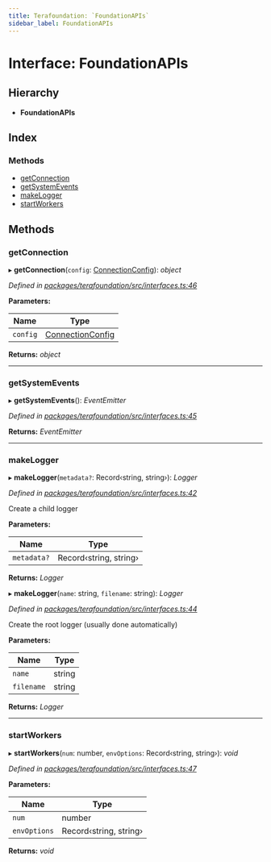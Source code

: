 ```yaml
---
title: Terafoundation: `FoundationAPIs`
sidebar_label: FoundationAPIs
---
```


# Interface: FoundationAPIs

## Hierarchy

* **FoundationAPIs**

## Index

### Methods

* [getConnection](foundationapis.md#getconnection)
* [getSystemEvents](foundationapis.md#getsystemevents)
* [makeLogger](foundationapis.md#makelogger)
* [startWorkers](foundationapis.md#startworkers)

## Methods

###  getConnection

▸ **getConnection**(`config`: [ConnectionConfig](connectionconfig.md)): *object*

*Defined in [packages/terafoundation/src/interfaces.ts:46](https://github.com/terascope/teraslice/blob/f95bb5556/packages/terafoundation/src/interfaces.ts#L46)*

**Parameters:**

Name | Type |
------ | ------ |
`config` | [ConnectionConfig](connectionconfig.md) |

**Returns:** *object*

___

###  getSystemEvents

▸ **getSystemEvents**(): *EventEmitter*

*Defined in [packages/terafoundation/src/interfaces.ts:45](https://github.com/terascope/teraslice/blob/f95bb5556/packages/terafoundation/src/interfaces.ts#L45)*

**Returns:** *EventEmitter*

___

###  makeLogger

▸ **makeLogger**(`metadata?`: Record‹string, string›): *Logger*

*Defined in [packages/terafoundation/src/interfaces.ts:42](https://github.com/terascope/teraslice/blob/f95bb5556/packages/terafoundation/src/interfaces.ts#L42)*

Create a child logger

**Parameters:**

Name | Type |
------ | ------ |
`metadata?` | Record‹string, string› |

**Returns:** *Logger*

▸ **makeLogger**(`name`: string, `filename`: string): *Logger*

*Defined in [packages/terafoundation/src/interfaces.ts:44](https://github.com/terascope/teraslice/blob/f95bb5556/packages/terafoundation/src/interfaces.ts#L44)*

Create the root logger (usually done automatically)

**Parameters:**

Name | Type |
------ | ------ |
`name` | string |
`filename` | string |

**Returns:** *Logger*

___

###  startWorkers

▸ **startWorkers**(`num`: number, `envOptions`: Record‹string, string›): *void*

*Defined in [packages/terafoundation/src/interfaces.ts:47](https://github.com/terascope/teraslice/blob/f95bb5556/packages/terafoundation/src/interfaces.ts#L47)*

**Parameters:**

Name | Type |
------ | ------ |
`num` | number |
`envOptions` | Record‹string, string› |

**Returns:** *void*
